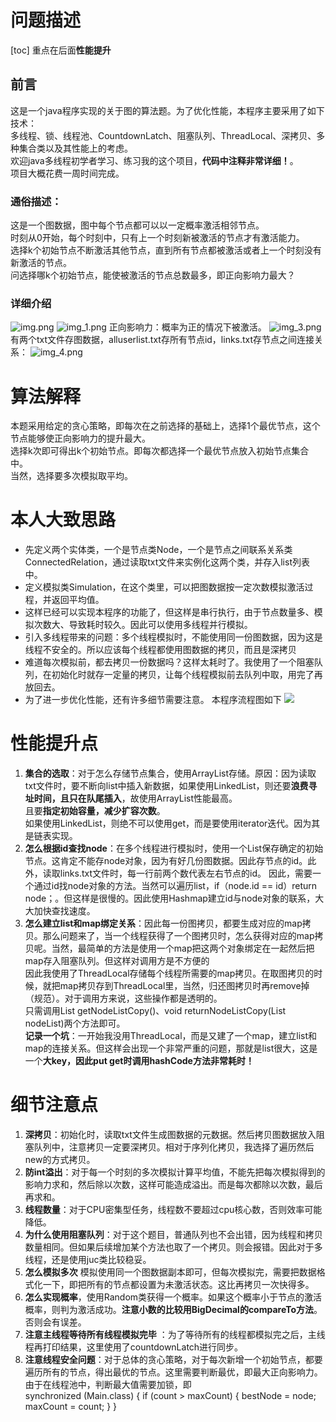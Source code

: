 # 问题描述
[toc]
重点在后面**性能提升**
## 前言
这是一个java程序实现的关于图的算法题。为了优化性能，本程序主要采用了如下技术：  
多线程、锁、线程池、CountdownLatch、阻塞队列、ThreadLocal、深拷贝、多种集合类以及其性能上的考虑。  
欢迎java多线程初学者学习、练习我的这个项目，**代码中注释非常详细！**。  
项目大概花费一周时间完成。
### 通俗描述：
这是一个图数据，图中每个节点都可以以一定概率激活相邻节点。  
时刻从0开始，每个时刻中，只有上一个时刻新被激活的节点才有激活能力。  
选择k个初始节点不断激活其他节点，直到所有节点都被激活或者上一个时刻没有新激活的节点。  
问选择哪k个初始节点，能使被激活的节点总数最多，即正向影响力最大？  
### 详细介绍
![img.png](img.png)
![img_1.png](img_1.png)
正向影响力：概率为正的情况下被激活。
![img_3.png](img_3.png)
有两个txt文件存图数据，alluserlist.txt存所有节点id，links.txt存节点之间连接关系：
![img_4.png](img_4.png)

# 算法解释
本题采用给定的贪心策略，即每次在之前选择的基础上，选择1个最优节点，这个节点能够使正向影响力的提升最大。  
选择k次即可得出k个初始节点。即每次都选择一个最优节点放入初始节点集合中。  
当然，选择要多次模拟取平均。

# 本人大致思路
* 先定义两个实体类，一个是节点类Node，一个是节点之间联系关系类ConnectedRelation，通过读取txt文件来实例化这两个类，并存入list列表中。  
* 定义模拟类Simulation，在这个类里，可以把图数据按一定次数模拟激活过程，并返回平均值。
* 这样已经可以实现本程序的功能了，但这样是串行执行，由于节点数量多、模拟次数大、导致耗时较久。因此可以使用多线程并行模拟。
* 引入多线程带来的问题：多个线程模拟时，不能使用同一份图数据，因为这是线程不安全的。所以应该每个线程都使用图数据的拷贝，而且是深拷贝
* 难道每次模拟前，都去拷贝一份数据吗？这样太耗时了。我使用了一个阻塞队列，在初始化时就存一定量的拷贝，让每个线程模拟前去队列中取，用完了再放回去。
* 为了进一步优化性能，还有许多细节需要注意。
本程序流程图如下
![](maxEffect.png)
# 性能提升点
1. **集合的选取**：对于怎么存储节点集合，使用ArrayList存储。原因：因为读取txt文件时，要不断向list中插入新数据，如果使用LinkedList，则还要**浪费寻址时间，且只在队尾插入**，故使用ArrayList性能最高。  
且要**指定初始容量，减少扩容次数**。  
如果使用LinkedList，则绝不可以使用get，而是要使用iterator迭代。因为其是链表实现。
2. **怎么根据id查找node**：在多个线程进行模拟时，使用一个List保存确定的初始节点。这肯定不能存node对象，因为有好几份图数据。因此存节点的id。此外，读取links.txt文件时，每一行前两个数代表左右节点的id。
因此，需要一个通过id找node对象的方法。当然可以遍历list，if（node.id == id）return node；。但这样是很慢的。因此使用Hashmap建立id与node对象的联系，大大加快查找速度。
3. **怎么建立list和map绑定关系**：因此每一份图拷贝，都要生成对应的map拷贝。那么问题来了，当一个线程获得了一个图拷贝时，怎么获得对应的map拷贝呢。当然，最简单的方法是使用一个map把这两个对象绑定在一起然后把map存入阻塞队列。但这样对调用方是不方便的  
因此我使用了ThreadLocal存储每个线程所需要的map拷贝。在取图拷贝的时候，就把map拷贝存到ThreadLocal里，当然，归还图拷贝时再remove掉（规范）。对于调用方来说，这些操作都是透明的。  
只需调用List<Node> getNodeListCopy()、void returnNodeListCopy(List<Node> nodeList)两个方法即可。  
**记录一个坑**：一开始我没用ThreadLocal，而是又建了一个map，建立list和map的连接关系。但这样会出现一个非常严重的问题，那就是list很大，这是一个**大key，因此put get时调用hashCode方法非常耗时！**

# 细节注意点
1. **深拷贝**：初始化时，读取txt文件生成图数据的元数据。然后拷贝图数据放入阻塞队列中，注意拷贝一定要深拷贝。相对于序列化拷贝，我选择了遍历然后new的方式拷贝。
2. **防int溢出**：对于每一个时刻的多次模拟计算平均值，不能先把每次模拟得到的影响力求和，然后除以次数，这样可能造成溢出。而是每次都除以次数，最后再求和。
3. **线程数量**：对于CPU密集型任务，线程数不要超过cpu核心数，否则效率可能降低。
4. **为什么使用阻塞队列**：对于这个题目，普通队列也不会出错，因为线程和拷贝数量相同。但如果后续增加某个方法也取了一个拷贝。则会报错。因此对于多线程，还是使用juc类比较稳妥。
5. **怎么模拟多次** 模拟使用同一个图数据副本即可，但每次模拟完，需要把数据格式化一下，即把所有的节点都设置为未激活状态。这比再拷贝一次快得多。
6. **怎么实现概率**，使用Random类获得一个概率。如果这个概率小于节点的激活概率，则判为激活成功。**注意小数的比较用BigDecimal的compareTo方法**。否则会有误差。
7. **注意主线程等待所有线程模拟完毕** ：为了等待所有的线程都模拟完之后，主线程再打印结果，这里使用了countdownLatch进行同步。
8. **注意线程安全问题**：对于总体的贪心策略，对于每次新增一个初始节点，都要遍历所有的节点，得出最优的节点。这里需要判断最优，即最大正向影响力。  
由于在线程池中，判断最大值需要加锁，即                    
synchronized (Main.class) {
   if (count > maxCount) {
   bestNode = node;
   maxCount = count;
   }
   }
